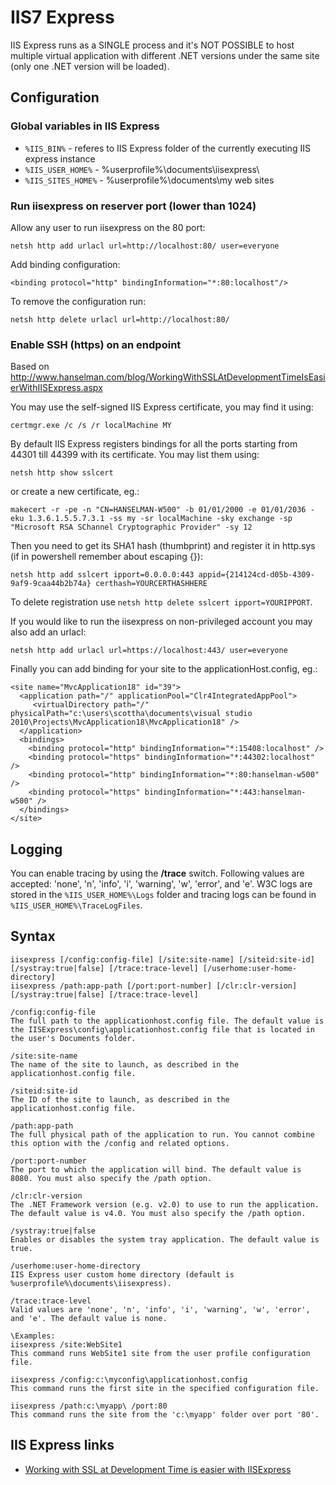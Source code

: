 
IIS7 Express
============

IIS Express runs as a SINGLE process and it's NOT POSSIBLE to host multiple virtual application with different .NET versions under the same site (only one .NET version will be loaded).

Configuration
-------------

### Global variables in IIS Express ###

- `%IIS_BIN%` - referes to IIS Express folder of the currently executing IIS express instance
- `%IIS_USER_HOME%` - %userprofile%\documents\iisexpress\
- `%IIS_SITES_HOME%` - %userprofile%\documents\my web sites

### Run iisexpress on reserver port (lower than 1024) ###

Allow any user to run iisexpress on the 80 port:

    netsh http add urlacl url=http://localhost:80/ user=everyone

Add binding configuration:

    <binding protocol="http" bindingInformation="*:80:localhost"/>

To remove the configuration run:

    netsh http delete urlacl url=http://localhost:80/

### Enable SSH (https) on an endpoint ###

Based on <http://www.hanselman.com/blog/WorkingWithSSLAtDevelopmentTimeIsEasierWithIISExpress.aspx>

You may use the self-signed IIS Express certificate, you may find it using:

    certmgr.exe /c /s /r localMachine MY

By default IIS Express registers bindings for all the ports starting from 44301 till 44399 with its certificate. You may list them using:

    netsh http show sslcert

or create a new certificate, eg.:

    makecert -r -pe -n "CN=HANSELMAN-W500" -b 01/01/2000 -e 01/01/2036 -eku 1.3.6.1.5.5.7.3.1 -ss my -sr localMachine -sky exchange -sp "Microsoft RSA SChannel Cryptographic Provider" -sy 12

Then you need to get its SHA1 hash (thumbprint) and register it in http.sys (if in powershell remember about escaping {}):

    netsh http add sslcert ipport=0.0.0.0:443 appid={214124cd-d05b-4309-9af9-9caa44b2b74a} certhash=YOURCERTHASHHERE

To delete registration use `netsh http delete sslcert ipport=YOURIPPORT`.

If you would like to run the iisexpress on non-privileged account you may also add an urlacl:

    netsh http add urlacl url=https://localhost:443/ user=everyone

Finally you can add binding for your site to the applicationHost.config, eg.:

    <site name="MvcApplication18" id="39">
      <application path="/" applicationPool="Clr4IntegratedAppPool">
         <virtualDirectory path="/" physicalPath="c:\users\scottha\documents\visual studio 2010\Projects\MvcApplication18\MvcApplication18" />
      </application>
      <bindings>
        <binding protocol="http" bindingInformation="*:15408:localhost" />
        <binding protocol="https" bindingInformation="*:44302:localhost" />
        <binding protocol="http" bindingInformation="*:80:hanselman-w500" />
        <binding protocol="https" bindingInformation="*:443:hanselman-w500" />
      </bindings>
    </site>

Logging
-------

You can enable tracing by using the **/trace** switch. Following values are accepted: 'none', 'n', 'info', 'i', 'warning', 'w', 'error', and 'e'. W3C logs are stored in the `%IIS_USER_HOME%\Logs` folder and tracing logs can be found in `%IIS_USER_HOME%\TraceLogFiles`.

Syntax
------

    iisexpress [/config:config-file] [/site:site-name] [/siteid:site-id] [/systray:true|false] [/trace:trace-level] [/userhome:user-home-directory]
    iisexpress /path:app-path [/port:port-number] [/clr:clr-version] [/systray:true|false] [/trace:trace-level]

    /config:config-file
    The full path to the applicationhost.config file. The default value is the IISExpress\config\applicationhost.config file that is located in the user's Documents folder.

    /site:site-name
    The name of the site to launch, as described in the applicationhost.config file.

    /siteid:site-id
    The ID of the site to launch, as described in the applicationhost.config file.

    /path:app-path
    The full physical path of the application to run. You cannot combine this option with the /config and related options.

    /port:port-number
    The port to which the application will bind. The default value is 8080. You must also specify the /path option.

    /clr:clr-version
    The .NET Framework version (e.g. v2.0) to use to run the application. The default value is v4.0. You must also specify the /path option.

    /systray:true|false
    Enables or disables the system tray application. The default value is true.

    /userhome:user-home-directory
    IIS Express user custom home directory (default is %userprofile%\documents\iisexpress).

    /trace:trace-level
    Valid values are 'none', 'n', 'info', 'i', 'warning', 'w', 'error', and 'e'. The default value is none.

    \Examples:
    iisexpress /site:WebSite1
    This command runs WebSite1 site from the user profile configuration file.

    iisexpress /config:c:\myconfig\applicationhost.config
    This command runs the first site in the specified configuration file.

    iisexpress /path:c:\myapp\ /port:80
    This command runs the site from the 'c:\myapp' folder over port '80'.

IIS Express links
----------------

- [Working with SSL at Development Time is easier with IISExpress](http://www.hanselman.com/blog/WorkingWithSSLAtDevelopmentTimeIsEasierWithIISExpress.aspx)
